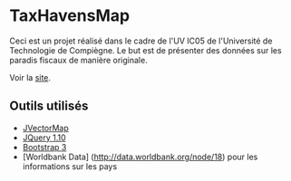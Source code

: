 TaxHavensMap
==============
Ceci est un projet réalisé dans le cadre de l'UV IC05 de l'Université de Technologie de Compiègne. Le but est de présenter des données sur les 
paradis fiscaux de manière originale.

Voir la [site](http://taxhavensmap.com).

## Outils utilisés

- [JVectorMap](http://jvectormap.com/)
- [JQuery 1.10](http://jquery.com/)
- [Bootstrap 3](http://getbootstrap.com)
- [Worldbank Data] (http://data.worldbank.org/node/18) pour les informations sur les pays
